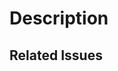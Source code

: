 <!--
Before opening a pull request, please ensure you've done the following:

- 👷‍♀️ Created a small PR.
- 📝 Used a descriptive title.
- ✅ Tested changes manually and provided tests for your changes (if applicable).
- 📗 Updated relevant documentation.
-->

# Description
<!--
What does this change accomplish?
-->

## Related Issues
<!--
For pull requests that close an issue,
follow [Github's guidance on linking issues to pull requests](https://docs.github.com/en/issues/tracking-your-work-with-issues/linking-a-pull-request-to-an-issue).
Example: "Closes #10"
-->
